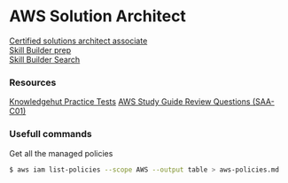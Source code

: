 # AWS Solution Architect
[Certified solutions architect associate](https://aws.amazon.com/certification/certified-solutions-architect-associate/)   
[Skill Builder prep](https://skillbuilder.aws/exam-prep/solutions-architect-associate)  
[Skill Builder Search](https://skillbuilder.aws/search)

### Resources
[Knowledgehut Practice Tests](https://www.knowledgehut.com/practice-tests/aws-solutions-architect-associate)
[AWS Study Guide Review Questions (SAA-C01)](https://quizlet.com/sg/512306255/aws-study-guide-review-questions-saa-c01-flash-cards/)

### Usefull commands 
Get all the managed policies
```bash
$ aws iam list-policies --scope AWS --output table > aws-policies.md
```
